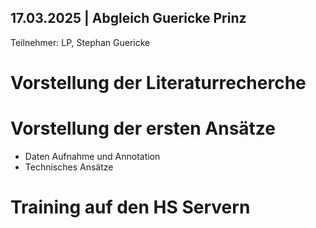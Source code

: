 ## 17.03.2025 | Abgleich Guericke Prinz

Teilnehmer: LP, Stephan Guericke

# Vorstellung der Literaturrecherche

# Vorstellung der ersten Ansätze
- Daten Aufnahme und Annotation
- Technisches Ansätze

# Training auf den HS Servern

